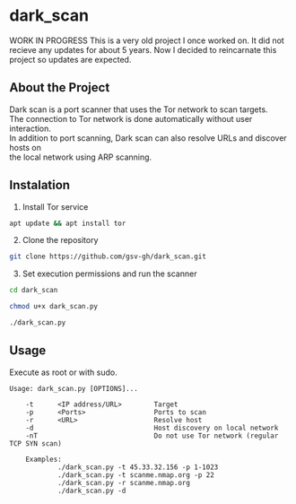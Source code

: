 # dark_scan
WORK IN PROGRESS
This is a very old project I once worked on. It did not recieve any updates for about 5 years.
Now I decided to reincarnate this project so updates are expected.

## About the Project
Dark scan is a port scanner that uses the Tor network to scan targets.<br/>
The connection to Tor network is done automatically without user interaction.<br/>
In addition to port scanning, Dark scan can also resolve URLs and discover hosts on<br/>
the local network using ARP scanning.<br/>
<!-- A port scanner that uses the Tor network to scan target hosts.<br/> -->

## Instalation

1. Install Tor service<br/>
```bash
apt update && apt install tor
```
2. Clone the repository<br/>
```bash
git clone https://github.com/gsv-gh/dark_scan.git
```
3. Set execution permissions and run the scanner
```bash
cd dark_scan

chmod u+x dark_scan.py

./dark_scan.py
```


<!-- Requires python 3 and scapy. -->

<!-- Tested on Kali.<br/> -->

## Usage

Execute as root or with sudo.

    Usage: dark_scan.py [OPTIONS]...

        -t      <IP address/URL>        Target
        -p      <Ports>                 Ports to scan
        -r      <URL>                   Resolve host
        -d                              Host discovery on local network
        -nT                             Do not use Tor network (regular TCP SYN scan)

        Examples:
                ./dark_scan.py -t 45.33.32.156 -p 1-1023
                ./dark_scan.py -t scanme.nmap.org -p 22
                ./dark_scan.py -r scanme.nmap.org
                ./dark_scan.py -d


